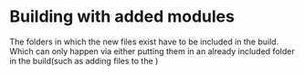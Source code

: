 Building with added modules
=

The folders in which the new files exist have to be included in the build. Which can only 
happen via either putting them in an already included folder in the build(such as adding 
files to the )
